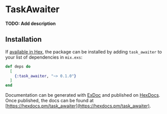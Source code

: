 # TaskAwaiter

**TODO: Add description**

## Installation

If [available in Hex](https://hex.pm/docs/publish), the package can be installed
by adding `task_awaiter` to your list of dependencies in `mix.exs`:

```elixir
def deps do
  [
    {:task_awaiter, "~> 0.1.0"}
  ]
end
```

Documentation can be generated with [ExDoc](https://github.com/elixir-lang/ex_doc)
and published on [HexDocs](https://hexdocs.pm). Once published, the docs can
be found at [https://hexdocs.pm/task_awaiter](https://hexdocs.pm/task_awaiter).


